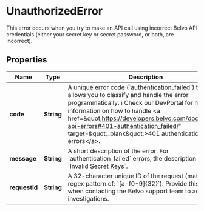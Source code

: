 

# UnauthorizedError

This error occurs when you try to make an API call using incorrect Belvo API credentials (either your secret key or secret password, or both, are incorrect).

## Properties

| Name | Type | Description | Notes |
|------------ | ------------- | ------------- | -------------|
|**code** | **String** | A unique error code (&#x60;authentication_failed&#x60;) that allows you to classify and handle the error programmatically.  ℹ️ Check our DevPortal for more information on how to handle &lt;a href&#x3D;\&quot;https://developers.belvo.com/docs/belvo-api-errors#401-authentication_failed\&quot; target&#x3D;\&quot;_blank\&quot;&gt;401 authentication_failed errors&lt;/a&gt;. |  [optional] |
|**message** | **String** | A short description of the error.   For &#x60;authentication_failed&#x60; errors, the description is:    - &#x60;Invalid Secret Keys&#x60;. |  [optional] |
|**requestId** | **String** | A 32-character unique ID of the request (matching a regex pattern of: &#x60;[a-f0-9]{32}&#x60;). Provide this ID when contacting the Belvo support team to accelerate investigations. |  [optional] |



